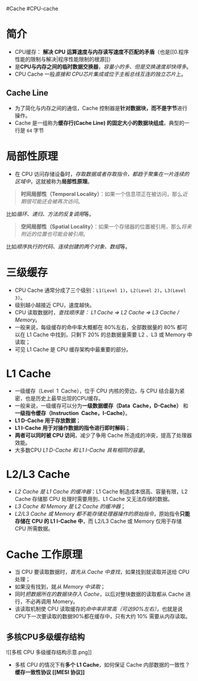 #Cache #CPU-cache
# 简介
- CPU缓存： **解决 CPU 运算速度与内存读写速度不匹配的矛盾**（也是[[0.程序性能的限制与解决|程序性能限制的根源]]）
- 是**CPU与内存之间的临时数据交换器**，*容量小的多、但是交换速度却快得多*。
- CPU Cache 一般*直接和 CPU芯片集成或位于主板总线互连的独立芯片*上。

## Cache Line
- 为了简化与内存之间的通信，Cache 控制器是**针对数据块，而不是字节**进行操作。
- Cache 是一组称为**缓存行(Cache Line) 的固定大小的数据块组成**，典型的一行是 `64` 字节

# 局部性原理
- 在 CPU 访问存储设备时，*存取数据或者存取指令，都趋于聚集在一片连续的区域中*，这就被称为**局部性原理**。

> **时间局部性（Temporal Locality）**：如果一个信息项正在被访问，那么*近期很可能还会被再次访问*。

比如*循环、递归、方法的反复调用*等。

> **空间局部性（Spatial Locality）**：如果一个存储器的位置被引用，那么*将来附近的位置也可能会被引用*。

比如*顺序执行的代码、连续创建的两个对象、数组*等。

# 三级缓存
- CPU Cache 通常分成了三个级别：`L1(Level 1)`，`L2(Level 2)`，`L3(Level 3)`。
- 级别越小越接近 CPU，速度越快。
- CPU 读取数据时，*查找顺序是： L1 Cache => L2 Cache => L3 Cache / Memory*。
- 一般来说，每级缓存的命中率大概都在 80%左右，全部数据量的 80% 都可以在 L1 Cache 中找到，只剩下 20% 的总数据量需要 L2 、L3 或 Memory 中读取；
- 可见 L1 Cache 是 CPU 缓存架构中最重要的部分。

# L1 Cache
- 一级缓存（Level 1 Cache），位于 CPU 内核的旁边，与 CPU 结合最为紧密，也是历史上最早出现的CPU缓存。
- 一般来说，一级缓存可以分为**一级数据缓存（Data Cache，D-Cache）** 和**一级指令缓存（Instruction Cache，I-Cache）**。
- **L1 D-Cache 用于存放数据**；
- **L1 I-Cache 用于对操作数据的指令进行即时解码**；
- **两者可以同时被 CPU 访问**，减少了争用 Cache 所造成的冲突，提高了处理器效能。
- 大多数CPU *L1 D-Cache  和 L1 I-Cache 具有相同的容量*。


# L2/L3 Cache
- *L2 Cache 是 L1 Cache 的缓冲器*：L1 Cache 制造成本很高、容量有限，L2 Cache 存储那 CPU 处理时需要用到、L1 Cache 又无法存储的数据。
- *L3 Cache 和 Memory 是 L2 Cache 的缓冲器*；
- *L2/L3 Cache 或 Memory 都不能存储处理器操作的原始指令*，原始指令**只能存储在 CPU 的 L1 I-Cache 中**，而 L2/L3 Cache 或 Memory 仅用于存储 CPU 所需数据。


# Cache 工作原理
- 当 CPU 要读取数据时，*首先从 Cache 中查找*，如果找到就读取并送给 CPU 处理；
- 如果没有找到，就*从 Memory 中读取*；
- 同时*把数据所在的数据块存入 Cache*，以后对整块数据的读取都从 Cache 进行，不必再调用 Momery。 
- 该读取机制使 CPU 读取缓存的*命中率非常高（可达90%左右）*，也就是说CPU下一次要读取的数据90%都在缓存中，只有大约 10% 需要从内存读取。

## 多核CPU多级缓存结构
![[多核 CPU 多级缓存结构示意.png]]

- 多核 CPU 的情况下有**多个 L1 Cache**，如何保证 Cache 内部数据的一致性？ **缓存一致性协议 [[MESI 协议]]**